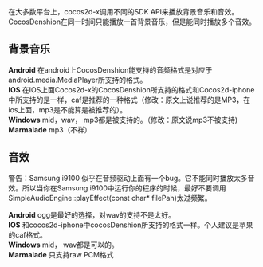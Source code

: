 在大多数平台上，cocos2d-x调用不同的SDK API来播放背景音乐和音效。CocosDenshion在同一时间只能播放一首背景音乐，但是能同时播放多个音效。 

## 背景音乐 ##


**Android** 在android上CocosDenshion能支持的音频格式是对应于android.media.MediaPlayer所支持的格式。  
**IOS**  在IOS上面Cocos2d-x的CocosDenshion所支持的格式和Cocos2d-iphone中所支持的是一样，caf是推荐的一种格式（修改：原文上说推荐的是MP3，在ios上面，mp3是不能算是被推荐的）。  
**Windows**  mid，wav， mp3都是被支持的。（修改：原文说mp3不被支持)  
**Marmalade**  mp3（不祥）  

## 音效 ##

警告：Samsung i9100 似乎在音频驱动上面有一个bug。它不能同时播放太多音效。所以当你在Samsung i9100中运行你的程序的时候，最好不要调用SimpleAudioEngine::playEffect(const char* filePah)太过频繁。 



**Android**  ogg是最好的选择，对wav的支持不是太好。  
**IOS**  和cocos2d-iphone中cocosDenshion所支持的格式一样。个人建议是苹果的caf格式。  
**Windows** mid， wav都是可以的。  
**Marmalade**  只支持raw PCM格式  
